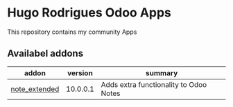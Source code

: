 Hugo Rodrigues Odoo Apps
===========================================

This repository contains my community Apps

[//]: # (addons)
Availabel addons 
-------------
addon | version |  summary
--- | --- | ---
[note_extended](note_extended/) | 10.0.0.1 | Adds extra functionality to Odoo Notes

[//]: # (end addons)

